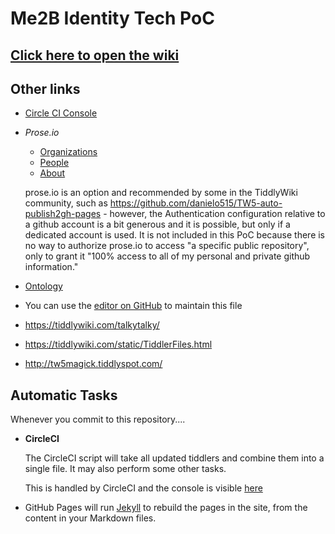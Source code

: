 # Me2B Identity Tech PoC

## [Click here to open the wiki](./wiki.html)

## Other links
- [Circle CI Console](https://circleci.com/gh/me2b-poc/workflows/me2b-poc)
- _Prose.io_
	- [Organizations](https://prose.io/#me2b-poc/me2b-poc/tree/master/wiki/tiddlers/organizations)
	- [People](https://prose.io/#me2b-poc/me2b-poc/tree/master/wiki/tiddlers/organizations)
	- [About](https://prose.io/#me2b-poc/me2b-poc/tree/master/wiki/tiddlers/about)

	prose.io is an option and recommended by some in the TiddlyWiki community,
	such as https://github.com/danielo515/TW5-auto-publish2gh-pages - however,
	the Authentication configuration relative to a github account is a bit
	generous and it is possible, but only if a dedicated account is used.  It is
	not included in this PoC because there is no way to authorize prose.io to
	access "a specific public repository", only to grant it "100% access to all
	of my personal and private github information."


- [Ontology](./ontology.html)
- You can use the [editor on GitHub](https://github.com/me2b-poc/me2b-poc/edit/master/wiki/tiddlers/organizations) to maintain this file
- https://tiddlywiki.com/talkytalky/
- https://tiddlywiki.com/static/TiddlerFiles.html
- http://tw5magick.tiddlyspot.com/


## Automatic Tasks

Whenever you commit to this repository....


- **CircleCI**

  The CircleCI script will take all updated tiddlers and combine them into a single
  file.  It may also perform some other tasks.

  This is handled by CircleCI and the console is visible [here](https://circleci.com/gh/me2b-poc/workflows/me2b-poc)

- GitHub Pages will run [Jekyll](https://jekyllrb.com/) to rebuild the pages
  in the site, from the content in your Markdown files.
